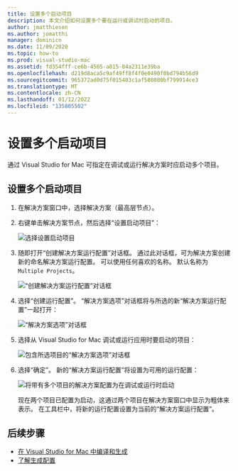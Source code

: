 ```yaml
---
title: 设置多个启动项目
description: 本文介绍如何设置多个要在运行或调试时启动的项目。
author: jmatthiesen
ms.author: jomatthi
manager: dominicn
ms.date: 11/09/2020
ms.topic: how-to
ms.prod: visual-studio-mac
ms.assetid: fd354fff-ce6b-4505-a815-84a2311e39ba
ms.openlocfilehash: d219d8aca5c9af49ff8f4f0e0490f0bd794b56d9
ms.sourcegitcommit: 965372ad0d75f015403c1af508080bf799914ce3
ms.translationtype: MT
ms.contentlocale: zh-CN
ms.lasthandoff: 01/12/2022
ms.locfileid: "135805502"
---
```

# <a name="set-multiple-startup-projects"></a>设置多个启动项目

通过 Visual Studio for Mac 可指定在调试或运行解决方案时应启动多个项目。

## <a name="to-set-multiple-startup-projects"></a>设置多个启动项目

1. 在解决方案窗口中，选择解决方案（最高层节点）。

2. 右键单击解决方案节点，然后选择“设置启动项目”：

   ![选择设置启动项目](media/startup-proj-ctx-menu.png)

3. 随即打开“创建解决方案运行配置”对话框。 通过此对话框，可为解决方案创建新的命名解决方案运行配置。 可以使用任何喜欢的名称。 默认名称为 `Multiple Projects`。

   ![“创建解决方案运行配置”对话框](media/create-sln-run-config.png)

4. 选择“创建运行配置”。 “解决方案选项”对话框将与所选的新“解决方案运行配置”一起打开：

   ![“解决方案选项”对话框](media/sln-options-run-config-multi-projects.png)

5. 选择从 Visual Studio for Mac 调试或运行应用时要启动的项目：

   ![包含所选项目的“解决方案选项”对话框](media/sln-options-run-config-multi-projects-configured.png)

6. 选择“确定”。 新的“解决方案运行配置”将设置为可用的运行配置：

   ![将带有多个项目的解决方案配置为在调试或运行时启动](media/startup-project-configured.png)

   现在两个项目已配置为启动，这通过两个项目在解决方案窗口中显示为粗体来表示。 在工具栏中，将新的运行配置设置为当前的“解决方案运行配置”。

## <a name="next-steps"></a>后续步骤

- [在 Visual Studio for Mac 中编译和生成](compiling-and-building.md)
- [了解生成配置](configurations.md)
